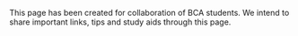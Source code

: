 This page has been created for collaboration of BCA students. We intend to share important links, tips and study aids through this page.
